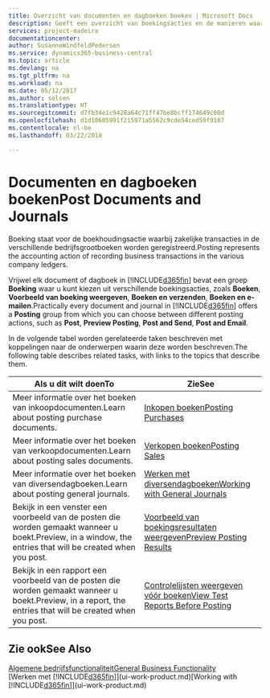 ```yaml
---
title: Overzicht van documenten en dagboeken boeken | Microsoft Docs
description: Geeft een overzicht van boekingsacties en de manieren waarop u documenten en dagboeken kunt boeken.
services: project-madeira
documentationcenter: 
author: SusanneWindfeldPedersen
ms.service: dynamics365-business-central
ms.topic: article
ms.devlang: na
ms.tgt_pltfrm: na
ms.workload: na
ms.date: 05/12/2017
ms.author: solsen
ms.translationtype: HT
ms.sourcegitcommit: d7fb34e1c9428a64c71ff47be8bcff174649c00d
ms.openlocfilehash: d1d10605991f215971a5562c9cde54ced59f9107
ms.contentlocale: nl-be
ms.lasthandoff: 03/22/2018

---
```

# <a name="post-documents-and-journals"></a><span data-ttu-id="30015-103">Documenten en dagboeken boeken</span><span class="sxs-lookup"><span data-stu-id="30015-103">Post Documents and Journals</span></span>
<span data-ttu-id="30015-104">Boeking staat voor de boekhoudingsactie waarbij zakelijke transacties in de verschillende bedrijfsgrootboeken worden geregistreerd.</span><span class="sxs-lookup"><span data-stu-id="30015-104">Posting represents the accounting action of recording business transactions in the various company ledgers.</span></span>

<span data-ttu-id="30015-105">Vrijwel elk document of dagboek in [!INCLUDE[d365fin](includes/d365fin_md.md)] bevat een groep **Boeking** waar u kunt kiezen uit verschillende boekingsacties, zoals **Boeken**, **Voorbeeld van boeking weergeven**, **Boeken en verzenden**, **Boeken en e-mailen**.</span><span class="sxs-lookup"><span data-stu-id="30015-105">Practically every document and journal in [!INCLUDE[d365fin](includes/d365fin_md.md)] offers a **Posting** group from which you can choose between different posting actions, such as **Post**, **Preview Posting**, **Post and Send**, **Post and Email**.</span></span>

<span data-ttu-id="30015-106">In de volgende tabel worden gerelateerde taken beschreven met koppelingen naar de onderwerpen waarin deze worden beschreven.</span><span class="sxs-lookup"><span data-stu-id="30015-106">The following table describes related tasks, with links to the topics that describe them.</span></span>

| <span data-ttu-id="30015-107">Als u dit wilt doen</span><span class="sxs-lookup"><span data-stu-id="30015-107">To</span></span> | <span data-ttu-id="30015-108">Zie</span><span class="sxs-lookup"><span data-stu-id="30015-108">See</span></span> |
| --- | --- |
| <span data-ttu-id="30015-109">Meer informatie over het boeken van inkoopdocumenten.</span><span class="sxs-lookup"><span data-stu-id="30015-109">Learn about posting purchase documents.</span></span> |[<span data-ttu-id="30015-110">Inkopen boeken</span><span class="sxs-lookup"><span data-stu-id="30015-110">Posting Purchases</span></span>](ui-post-purchases.md) |
| <span data-ttu-id="30015-111">Meer informatie over het boeken van verkoopdocumenten.</span><span class="sxs-lookup"><span data-stu-id="30015-111">Learn about posting sales documents.</span></span> |[<span data-ttu-id="30015-112">Verkopen boeken</span><span class="sxs-lookup"><span data-stu-id="30015-112">Posting Sales</span></span>](ui-post-sales.md) |
| <span data-ttu-id="30015-113">Meer informatie over het boeken van diversendagboeken.</span><span class="sxs-lookup"><span data-stu-id="30015-113">Learn about posting general journals.</span></span> |[<span data-ttu-id="30015-114">Werken met diversendagboeken</span><span class="sxs-lookup"><span data-stu-id="30015-114">Working with General Journals</span></span>](ui-work-general-journals.md) |
| <span data-ttu-id="30015-115">Bekijk in een venster een voorbeeld van de posten die worden gemaakt wanneer u boekt.</span><span class="sxs-lookup"><span data-stu-id="30015-115">Preview, in a window, the entries that will be created when you post.</span></span> |[<span data-ttu-id="30015-116">Voorbeeld van boekingsresultaten weergeven</span><span class="sxs-lookup"><span data-stu-id="30015-116">Preview Posting Results</span></span>](ui-how-preview-post-results.md) |
| <span data-ttu-id="30015-117">Bekijk in een rapport een voorbeeld van de posten die worden gemaakt wanneer u boekt.</span><span class="sxs-lookup"><span data-stu-id="30015-117">Preview, in a report, the entries that will be created when you post.</span></span> |[<span data-ttu-id="30015-118">Controlelijsten weergeven vóór boeken</span><span class="sxs-lookup"><span data-stu-id="30015-118">View Test Reports Before Posting</span></span>](ui-how-view-test-reports-posting.md) |

## <a name="see-also"></a><span data-ttu-id="30015-119">Zie ook</span><span class="sxs-lookup"><span data-stu-id="30015-119">See Also</span></span>
[<span data-ttu-id="30015-120">Algemene bedrijfsfunctionaliteit</span><span class="sxs-lookup"><span data-stu-id="30015-120">General Business Functionality</span></span>](ui-across-business-areas.md)  
<span data-ttu-id="30015-121">[Werken met [!INCLUDE[d365fin](includes/d365fin_md.md)]](ui-work-product.md)</span><span class="sxs-lookup"><span data-stu-id="30015-121">[Working with [!INCLUDE[d365fin](includes/d365fin_md.md)]](ui-work-product.md)</span></span>


